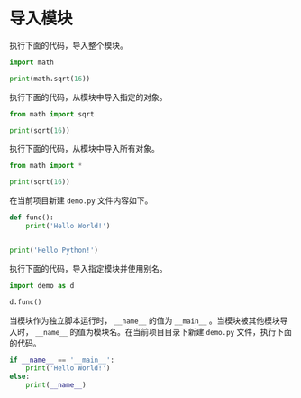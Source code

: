 # 导入模块

执行下面的代码，导入整个模块。

```python
import math

print(math.sqrt(16))
```

执行下面的代码，从模块中导入指定的对象。

```python
from math import sqrt

print(sqrt(16))
```

执行下面的代码，从模块中导入所有对象。

```python
from math import *

print(sqrt(16))
```

在当前项目新建 `demo.py` 文件内容如下。

```python
def func():
    print('Hello World!')


print('Hello Python!')
```

执行下面的代码，导入指定模块并使用别名。

```python
import demo as d

d.func()
```

当模块作为独立脚本运行时， `__name__` 的值为 `__main__` 。当模块被其他模块导入时， `__name__` 的值为模块名。在当前项目目录下新建 `demo.py` 文件，执行下面的代码。

```python
if __name__ == '__main__':
    print('Hello World!')
else:
    print(__name__)
```

